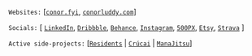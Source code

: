 
`Websites:` [[`conor.fyi`](https://www.conor.fyi), [`conorluddy.com`](https://www.conorluddy.com)]

`Socials:` [
[`LinkedIn`](https://linkedin.com/in/cluddy), 
[`Dribbble`](https://dribbble.com/ConorLuddy), 
[`Behance`](https://www.behance.net/luddy), 
[`Instagram`](https://www.instagram.com/opticonor), 
[`500PX`](https://500px.com/p/luddy), 
[`Etsy`](https://www.etsy.com/shop/CeadMileFoto),
[`Strava`](https://www.strava.com/athletes/1767123)
]

`Active side-projects:` [[`Residents`](https://www.residents.rest) | [`Crúcai`](https://github.com/conorluddy/Crucai) | [`ManaJitsu`](https://www.manajitsu.com/)]



<!--
**conorluddy/conorluddy** is a ✨ _special_ ✨ repository because its `README.md` (this file) appears on your GitHub profile.

Here are some ideas to get you started:

- 🔭 I’m currently working on ...
- 🌱 I’m currently learning ...
- 👯 I’m looking to collaborate on ...
- 🤔 I’m looking for help with ...
- 💬 Ask me about ...
- 📫 How to reach me: ...
- 😄 Pronouns: ...
- ⚡ Fun fact: ...
-->
